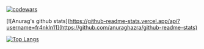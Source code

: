 [![codewars](https://www.codewars.com/users/fr4nkln11/badges/large)](https://www.codewars.com/users/fr4nkln11/badges/large)

[![Anurag's github stats](https://github-readme-stats.vercel.app/api?username=fr4nkln11](https://github.com/anuraghazra/github-readme-stats)

[![Top Langs](https://github-readme-stats.vercel.app/api/top-langs/?username=fr4nkln11)](https://github.com/anuraghazra/github-readme-stats)

